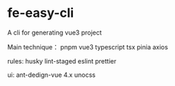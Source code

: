# fe-easy-cli
A cli for generating vue3 project

Main technique：
pnpm
vue3
typescript
tsx
pinia
axios

rules:
husky
lint-staged
eslint
prettier

ui:
ant-dedign-vue 4.x
unocss
